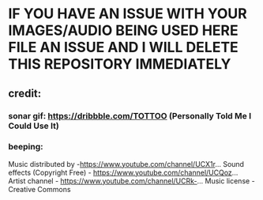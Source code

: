 # IF YOU HAVE AN ISSUE WITH YOUR IMAGES/AUDIO BEING USED HERE FILE AN ISSUE AND I WILL DELETE THIS REPOSITORY IMMEDIATELY
## credit: 
### sonar gif: https://dribbble.com/TOTTOO (Personally Told Me I Could Use It)
### beeping: 
Music distributed by -https://www.youtube.com/channel/UCX1r...
Sound effects (Copyright Free) - https://www.youtube.com/channel/UCQoz... 
Artist channel - https://www.youtube.com/channel/UCRk-...
Music license - Creative Commons

